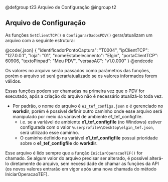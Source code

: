 @defgroup t23 Arquivo de Configuração
@ingroup t2

## Arquivo de Configuração

As funções `SetClientTCP()` e `ConfigurarDadosPDV()` gerar/atualizam um arquivo com a seguinte estrutura:

@code{.json}
    {​​​​​
        "identificadorPontoCaptura": "T0004",
        "ipClientTCP": "127.0.0.1",
        "loja": "01",
        "nomeEstabelecimento": "Elgin",
        "portaClientTCP": 60906,
        "textoPinpad": "Meu PDV",
        "versaoAC": "v1.0.000"
    }​​​​​
@endcode

Os valores no arquivo serão passados como parâmetros das funções, porém o arquivo só será gerar/atualizado se os valores informados forem válidos.

Essas funções podem ser chamadas na primeira vez que o PDV for executado, após a criação do arquivo não é necessário atualizá-lo toda vez.

* Por padrão, o nome do arquivo é `e1_tef_configs.json` e é gerenciado no **workdir**, porém é possível definir outro caminho onde esse arquivo será manipulado por meio da variável de ambiente e1_tef_configfile.
    * i.e. se a variável de ambiente **e1_tef_configfile** (no Windows) estiver configurada com o valor `%userprofile%\Desktop\elgin_tef.json`, será utilizado esse caminho.
    * O caminho definido na variável **e1_tef_configfile** possui prioridade sobre o **e1_tef_configfile** do **workdir**.

Esse arquivo é lido sempre que a função `IniciarOperacaoTEF()` for chamado.
Se algum valor do arquivo precisar ser alterado, é possível alterá-lo diretamente do arquivo, sem necessidade de chamar as funções da API (os novos valores entrarão em vigor após uma nova chamada do método IniciarOperacaoTEF).